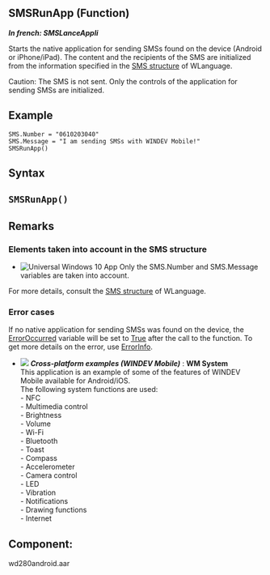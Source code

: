 
## SMSRunApp (Function)

***In french: SMSLanceAppli***



<a name="XUse"></a>
<a name="Use"></a>
<a name="description"></a>
Starts the native application for sending SMSs found on the device (Android or iPhone/iPad). The content and the recipients of the SMS are initialized from the information specified in the [SMS structure](../WDLang3/3068003.md) of WLanguage.

Caution: The SMS is not sent. Only the controls of the application for sending SMSs are initialized. 


<a name="Example1"></a>
<a name="sample_code"></a>

## Example


```wl
SMS.Number = "0610203040" 
SMS.Message = "I am sending SMSs with WINDEV Mobile!"
SMSRunApp()
```

<a name="XSYNTAX"></a>

## Syntax
<a name="SYNTAX1"></a>

`SMSRunApp()`
---



<a name="NOTE0"></a>
<a name="NOTE0_1"></a>

## Remarks


### Elements taken into account in the SMS structure
<a name="elements_taken_into_account_the_sms_structure_ELTPARAGRAPHE000043"></a>

- ![Universal Windows 10 App](https://doc.pcsoft.fr/ext/images/us/UNIVERSALAPP.png) Only the SMS.Number and SMS.Message variables are taken into account.


For more details, consult the [SMS structure](../WDLang3/3068003.md) of WLanguage. 
<a name="NOTE0_2"></a>


### Error cases
<a name="error_cases_ELTPARAGRAPHE000067"></a>

If no native application for sending SMSs was found on the device, the [ErrorOccurred](../WDLang1/3087001.md) variable will be set to <u><u><u><u>True</u></u></u></u> after the call to the function. To get more details on the error, use [ErrorInfo](../WDLang1/3013008.md).
<a name="NOTE0_3"></a>


- ![](https://doc.pcsoft.fr/en-US/images/image.awp?langid=3&name=WMSystem.gif) ***Cross-platform examples (WINDEV Mobile)*** : **WM System** <br>This application is an example of some of the features of WINDEV Mobile available for Android/iOS.<br>The following system functions are used: <br>- NFC<br>- Multimedia control<br>- Brightness<br>- Volume<br>- Wi-Fi<br>- Bluetooth<br>- Toast<br>- Compass<br>- Accelerometer<br>- Camera control<br>- LED<br>- Vibration<br>- Notifications<br>- Drawing functions<br>- Internet



<a name="XComponent"></a>

## Component:
wd280android.aar
